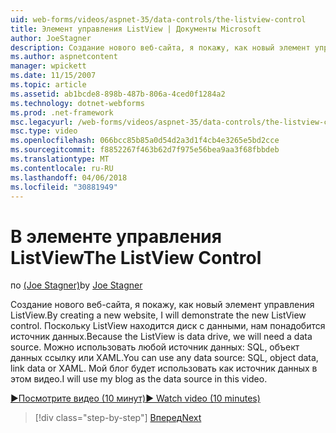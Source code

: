 ```yaml
---
uid: web-forms/videos/aspnet-35/data-controls/the-listview-control
title: Элемент управления ListView | Документы Microsoft
author: JoeStagner
description: Создание нового веб-сайта, я покажу, как новый элемент управления ListView. Поскольку ListView находится диск с данными, нам понадобится источник данных. Можно использовать любые данные...
ms.author: aspnetcontent
manager: wpickett
ms.date: 11/15/2007
ms.topic: article
ms.assetid: ab1bcde8-898b-487b-806a-4ced0f1284a2
ms.technology: dotnet-webforms
ms.prod: .net-framework
msc.legacyurl: /web-forms/videos/aspnet-35/data-controls/the-listview-control
msc.type: video
ms.openlocfilehash: 066bcc85b85a0d54d2a3d1f4cb4e3265e5bd2cce
ms.sourcegitcommit: f8852267f463b62d7f975e56bea9aa3f68fbbdeb
ms.translationtype: MT
ms.contentlocale: ru-RU
ms.lasthandoff: 04/06/2018
ms.locfileid: "30881949"
---
```

<a name="the-listview-control"></a><span data-ttu-id="27c4b-105">В элементе управления ListView</span><span class="sxs-lookup"><span data-stu-id="27c4b-105">The ListView Control</span></span>
====================
<span data-ttu-id="27c4b-106">по [(Joe Stagner)](https://github.com/JoeStagner)</span><span class="sxs-lookup"><span data-stu-id="27c4b-106">by [Joe Stagner](https://github.com/JoeStagner)</span></span>

<span data-ttu-id="27c4b-107">Создание нового веб-сайта, я покажу, как новый элемент управления ListView.</span><span class="sxs-lookup"><span data-stu-id="27c4b-107">By creating a new website, I will demonstrate the new ListView control.</span></span> <span data-ttu-id="27c4b-108">Поскольку ListView находится диск с данными, нам понадобится источник данных.</span><span class="sxs-lookup"><span data-stu-id="27c4b-108">Because the ListView is data drive, we will need a data source.</span></span> <span data-ttu-id="27c4b-109">Можно использовать любой источник данных: SQL, объект данных ссылку или XAML.</span><span class="sxs-lookup"><span data-stu-id="27c4b-109">You can use any data source: SQL, object data, link data or XAML.</span></span> <span data-ttu-id="27c4b-110">Мой блог будет использовать как источник данных в этом видео.</span><span class="sxs-lookup"><span data-stu-id="27c4b-110">I will use my blog as the data source in this video.</span></span>

[<span data-ttu-id="27c4b-111">&#9654;Посмотрите видео (10 минут)</span><span class="sxs-lookup"><span data-stu-id="27c4b-111">&#9654; Watch video (10 minutes)</span></span>](https://channel9.msdn.com/Blogs/ASP-NET-Site-Videos/the-listview-control)

> [!div class="step-by-step"]
> [<span data-ttu-id="27c4b-112">Вперед</span><span class="sxs-lookup"><span data-stu-id="27c4b-112">Next</span></span>](the-datapager-control.md)
